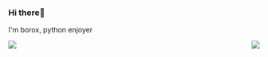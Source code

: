 ### Hi there👋
I'm borox, python enjoyer

<img align='right' src="https://spotify-recently-played-readme.vercel.app/api?user=31m5pdjuimsrdamcrgjvqk3h37au">
<img align='left' src="https://lanyard-profile-readme.vercel.app/api/314424536256872449?bg=00000000">


